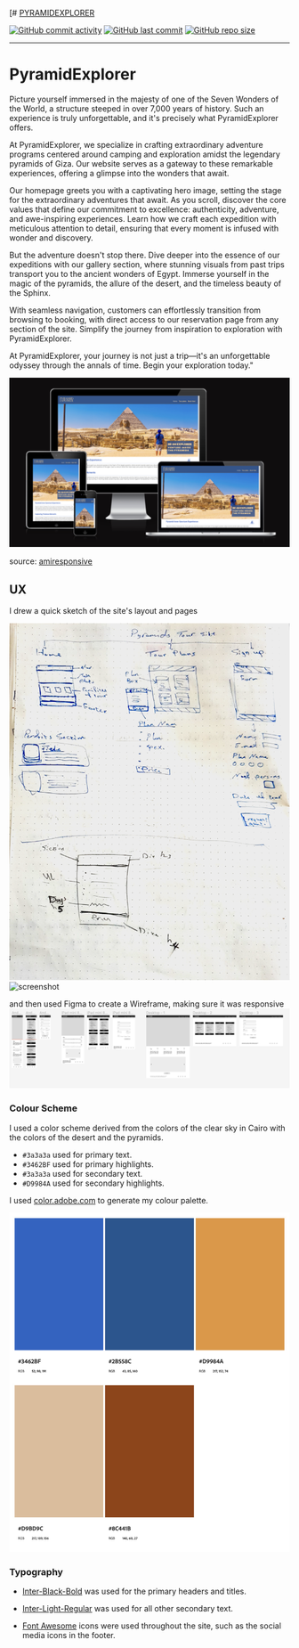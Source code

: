 [# [PYRAMIDEXPLORER](https://ibra8080.github.io/pyramidexplorer)

[![GitHub commit activity](https://img.shields.io/github/commit-activity/t/ibra8080/pyramidexplorer)](https://github.com/ibra8080/pyramidexplorer/commits/main)
[![GitHub last commit](https://img.shields.io/github/last-commit/ibra8080/pyramidexplorer)](https://github.com/ibra8080/pyramidexplorer/commits/main)
[![GitHub repo size](https://img.shields.io/github/repo-size/ibra8080/pyramidexplorer)](https://github.com/ibra8080/pyramidexplorer)


---
# PyramidExplorer

Picture yourself immersed in the majesty of one of the Seven Wonders of the World, a structure steeped in over 7,000 years of history. Such an experience is truly unforgettable, and it's precisely what PyramidExplorer offers.

At PyramidExplorer, we specialize in crafting extraordinary adventure programs centered around camping and exploration amidst the legendary pyramids of Giza. Our website serves as a gateway to these remarkable experiences, offering a glimpse into the wonders that await.

Our homepage greets you with a captivating hero image, setting the stage for the extraordinary adventures that await. As you scroll, discover the core values that define our commitment to excellence: authenticity, adventure, and awe-inspiring experiences. Learn how we craft each expedition with meticulous attention to detail, ensuring that every moment is infused with wonder and discovery.

But the adventure doesn't stop there. Dive deeper into the essence of our expeditions with our gallery section, where stunning visuals from past trips transport you to the ancient wonders of Egypt. Immerse yourself in the magic of the pyramids, the allure of the desert, and the timeless beauty of the Sphinx.

With seamless navigation, customers can effortlessly transition from browsing to booking, with direct access to our reservation page from any section of the site. Simplify the journey from inspiration to exploration with PyramidExplorer.

At PyramidExplorer, your journey is not just a trip—it's an unforgettable odyssey through the annals of time. Begin your exploration today."



![screenshot](documentation/mockup.png)

source: [amiresponsive](https://ui.dev/amiresponsive?url=https://ibra8080.github.io/pyramidexplorer)

## UX

I drew a quick sketch of the site's layout and pages

![screenshot](documentation/PyramidExplorer-sketch1.png)
![screenshot](documentation/PyramidExplorer-sketch2.png)

and then used Figma to create a Wireframe, making sure it was responsive
![screenshot](documentation/figmascreenshoot.png)

### Colour Scheme

I used a color scheme derived from the colors of the clear sky in Cairo with the colors of the desert and the pyramids. 

- `#3a3a3a` used for primary text.
- `#3462BF` used for primary highlights.
- `#3a3a3a` used for secondary text.
- `#D9984A` used for secondary highlights.

I used [color.adobe.com](https://color.adobe.com/search?q=pyramids%20) to generate my colour palette.

![screenshot](documentation/colorScheme.png)


### Typography


- [Inter-Black-Bold](https://fonts.google.com/specimen/Inter?query=inter) was used for the primary headers and titles.

- [Inter-Light-Regular](https://fonts.google.com/specimen/Lato) was used for all other secondary text.

- [Font Awesome](https://fontawesome.com) icons were used throughout the site, such as the social media icons in the footer.

